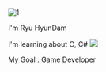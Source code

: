 ## 
![1](https://woc.aises.org/sites/default/files/styles/image730x495/public/March2020-Student-Illo-BLOGPOST-FNL.jpg?itok=sfPCAQLh)

I'm Ryu HyunDam

I'm learning about C, C# <img src="https://img.shields.io/badge/-0BF8F8?style=flat-square&logo=C&logoColor=black"/>

My Goal : Game Developer

